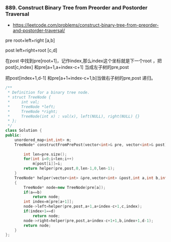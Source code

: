 ### 889. Construct Binary Tree from Preorder and Postorder Traversal
- https://leetcode.com/problems/construct-binary-tree-from-preorder-and-postorder-traversal/

pre   root+left+right [a,b]

post left+right+root [c,d]

在post 中找到pre[root+1]，记作index,那么index这个坐标就是下一个root ，把 post[c,index] 和pre[a+1,a+index-c+1] 当成左子树的pre,post

把post[index+1,d-1] 和pre[a+1+index-c+1,b]当做右子树的pre,post 递归。



```c++
/**
 * Definition for a binary tree node.
 * struct TreeNode {
 *     int val;
 *     TreeNode *left;
 *     TreeNode *right;
 *     TreeNode(int x) : val(x), left(NULL), right(NULL) {}
 * };
 */
class Solution {
public:
    unordered_map<int,int> m;
    TreeNode* constructFromPrePost(vector<int>& pre, vector<int>& post) {
        
        int len=pre.size();
        for(int i=0;i<len;i++)
            m[post[i]]=i;
        return helper(pre,post,0,len-1,0,len-1);
    }
    TreeNode* helper(vector<int> &pre,vector<int> &post,int a,int b,int c,int d)
    {
        TreeNode* node=new TreeNode(pre[a]);
        if(a==b)
            return node;
        int index=m[pre[a+1]];
        node->left=helper(pre,post,a+1,a+index-c+1,c,index);
        if(index+1==d)
            return node;
        node->right=helper(pre,post,a+index-c+1+1,b,index+1,d-1);
        return node;
    }
};
```

